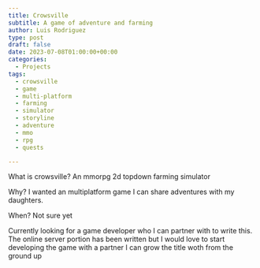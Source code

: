 ```yaml
---
title: Crowsville
subtitle: A game of adventure and farming
author: Luis Rodriguez
type: post
draft: false
date: 2023-07-08T01:00:00+00:00
categories:
  - Projects
tags:
  - crowsville
  - game
  - multi-platform
  - farming
  - simulator
  - storyline
  - adventure
  - mmo
  - rpg
  - quests

---
```


What is crowsville? An mmorpg 2d topdown farming simulator

Why? I wanted an multiplatform game I can share adventures with my daughters.

When? Not sure yet

Currently looking for a game developer who I can partner with to write this. The online server portion has been written but I would love to start developing the game with a partner I can grow the title woth from the ground up
